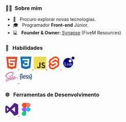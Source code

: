  <h3> 🙋‍♂️ &nbsp;Sobre mim </h3>

- 🤔 &nbsp; Procuro explorar novas tecnologias.
- 🎓 &nbsp; Programador **Front-end** Júnior.
- 💻 &nbsp; **Founder & Owner:** [Synapse](https://discord.gg/vFeph5XcQS) (FiveM Resources)

<h3> 🚀 &nbsp; Habilidades </h3>
  <a href="https://developer.mozilla.org/pt-BR/docs/Web/HTML">
    <img src="https://github.com/devicons/devicon/blob/v2.15.1/icons/html5/html5-plain.svg" alt="html5" width="40" height="40"/>
  </a>
  <a href="https://developer.mozilla.org/pt-BR/docs/Web/CSS">
    <img src="https://github.com/devicons/devicon/blob/v2.15.1/icons/css3/css3-plain.svg" alt="css3" width="40" height="40"/>
  </a>
  <a href="https://developer.mozilla.org/en-US/docs/Web/JavaScript">
    <img src="https://github.com/devicons/devicon/blob/v2.15.1/icons/javascript/javascript-original.svg" alt="javascript" width="40" height="40"/>
  </a>
  <a href="https://svelte.dev/">
    <img src="https://github.com/devicons/devicon/blob/v2.15.1/icons/svelte/svelte-original.svg" alt="svelte" width="40" height="40"/>
  </a>
  <a href="https://www.lua.org/">
    <img src="https://github.com/devicons/devicon/blob/v2.15.1/icons/lua/lua-original.svg" alt="lua" width="40" height="40"/>
  </a>
  <br>
  <a href="https://sass-lang.com">
    <img src="https://github.com/devicons/devicon/blob/v2.15.1/icons/sass/sass-original.svg" alt="sass" width="40" height="40"/>
  </a>
  <a href="https://lesscss.org/">
    <img src="https://github.com/devicons/devicon/blob/v2.15.1/icons/less/less-plain-wordmark.svg" alt="less" width="40" height="40"/>
  </a>
  <br>

<h3> 🌐 &nbsp; Ferramentas de Desenvolvimento </h3>

<a href="https://visualstudio.microsoft.com/pt-br/">
  <img src="https://github.com/devicons/devicon/blob/v2.15.1/icons/visualstudio/visualstudio-plain.svg" alt="visualstudio" width="40" height="40"/>
</a>
<a href="https://www.figma.com/">
  <img src="https://github.com/devicons/devicon/blob/v2.15.1/icons/figma/figma-original.svg" alt="figma" width="40" height="40"/>
</a>

